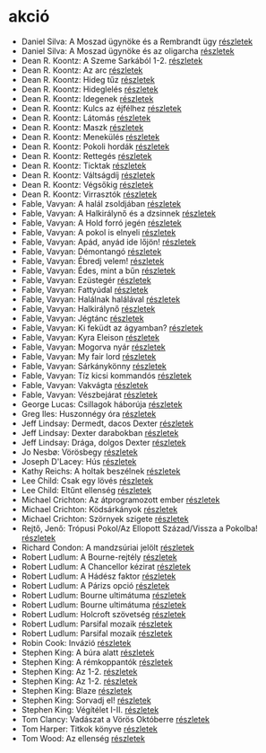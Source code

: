 # akció

- Daniel Silva: A Moszad ügynöke és a Rembrandt ügy [részletek](_details/Daniel%20Silva.md#id_812)
- Daniel Silva: A Moszad ügynöke és az oligarcha [részletek](_details/Daniel%20Silva.md#id_813)
- Dean R. Koontz: A Szeme Sarkából 1-2. [részletek](_details/Dean%20R.%20Koontz.md#id_1099)
- Dean R. Koontz: Az arc [részletek](_details/Dean%20R.%20Koontz.md#id_1093)
- Dean R. Koontz: Hideg tűz [részletek](_details/Dean%20R.%20Koontz.md#id_1089)
- Dean R. Koontz: Hideglelés [részletek](_details/Dean%20R.%20Koontz.md#id_1085)
- Dean R. Koontz: Idegenek [részletek](_details/Dean%20R.%20Koontz.md#id_1086)
- Dean R. Koontz: Kulcs az éjfélhez [részletek](_details/Dean%20R.%20Koontz.md#id_1082)
- Dean R. Koontz: Látomás [részletek](_details/Dean%20R.%20Koontz.md#id_1081)
- Dean R. Koontz: Maszk [részletek](_details/Dean%20R.%20Koontz.md#id_1101)
- Dean R. Koontz: Menekülés [részletek](_details/Dean%20R.%20Koontz.md#id_1080)
- Dean R. Koontz: Pokoli hordák [részletek](_details/Dean%20R.%20Koontz.md#id_1077)
- Dean R. Koontz: Rettegés [részletek](_details/Dean%20R.%20Koontz.md#id_1076)
- Dean R. Koontz: Ticktak [részletek](_details/Dean%20R.%20Koontz.md#id_1073)
- Dean R. Koontz: Váltságdíj [részletek](_details/Dean%20R.%20Koontz.md#id_1072)
- Dean R. Koontz: Végsőkig [részletek](_details/Dean%20R.%20Koontz.md#id_1071)
- Dean R. Koontz: Virrasztók [részletek](_details/Dean%20R.%20Koontz.md#id_1070)
- Fable, Vavyan: A halál zsoldjában [részletek](_details/Fable%2C%20Vavyan.md#id_701)
- Fable, Vavyan: A Halkirálynő és a dzsinnek [részletek](_details/Fable%2C%20Vavyan.md#id_173)
- Fable, Vavyan: A Hold forró jegén [részletek](_details/Fable%2C%20Vavyan.md#id_175)
- Fable, Vavyan: A pokol is elnyeli [részletek](_details/Fable%2C%20Vavyan.md#id_176)
- Fable, Vavyan: Apád, anyád ide lőjön! [részletek](_details/Fable%2C%20Vavyan.md#id_179)
- Fable, Vavyan: Démontangó [részletek](_details/Fable%2C%20Vavyan.md#id_881)
- Fable, Vavyan: Ébredj velem! [részletek](_details/Fable%2C%20Vavyan.md#id_180)
- Fable, Vavyan: Édes, mint a bűn [részletek](_details/Fable%2C%20Vavyan.md#id_1144)
- Fable, Vavyan: Ezüstegér [részletek](_details/Fable%2C%20Vavyan.md#id_1145)
- Fable, Vavyan: Fattyúdal [részletek](_details/Fable%2C%20Vavyan.md#id_1146)
- Fable, Vavyan: Halálnak halálával [részletek](_details/Fable%2C%20Vavyan.md#id_1148)
- Fable, Vavyan: Halkirálynő [részletek](_details/Fable%2C%20Vavyan.md#id_174)
- Fable, Vavyan: Jégtánc [részletek](_details/Fable%2C%20Vavyan.md#id_1149)
- Fable, Vavyan: Ki feküdt az ágyamban? [részletek](_details/Fable%2C%20Vavyan.md#id_181)
- Fable, Vavyan: Kyra Eleison [részletek](_details/Fable%2C%20Vavyan.md#id_1164)
- Fable, Vavyan: Mogorva nyár [részletek](_details/Fable%2C%20Vavyan.md#id_1152)
- Fable, Vavyan: My fair lord [részletek](_details/Fable%2C%20Vavyan.md#id_803)
- Fable, Vavyan: Sárkánykönny [részletek](_details/Fable%2C%20Vavyan.md#id_1160)
- Fable, Vavyan: Tíz kicsi kommandós [részletek](_details/Fable%2C%20Vavyan.md#id_1158)
- Fable, Vavyan: Vakvágta [részletek](_details/Fable%2C%20Vavyan.md#id_1155)
- Fable, Vavyan: Vészbejárat [részletek](_details/Fable%2C%20Vavyan.md#id_1154)
- George Lucas: Csillagok háborúja [részletek](_details/George%20Lucas.md#id_718)
- Greg Iles: Huszonnégy óra [részletek](_details/Greg%20Iles.md#id_780)
- Jeff Lindsay: Dermedt, dacos Dexter [részletek](_details/Jeff%20Lindsay.md#id_520)
- Jeff Lindsay: Dexter darabokban [részletek](_details/Jeff%20Lindsay.md#id_518)
- Jeff Lindsay: Drága, dolgos Dexter [részletek](_details/Jeff%20Lindsay.md#id_521)
- Jo Nesbø: Vörösbegy [részletek](_details/Jo%20Nesb%C3%B8.md#id_1742)
- Joseph D'Lacey: Hús [részletek](_details/Joseph%20D%27Lacey.md#id_524)
- Kathy Reichs: A holtak beszélnek [részletek](_details/Kathy%20Reichs.md#id_157)
- Lee Child: Csak egy lövés [részletek](_details/Lee%20Child.md#id_392)
- Lee Child: Eltűnt ellenség [részletek](_details/Lee%20Child.md#id_1206)
- Michael Crichton: Az átprogramozott ember [részletek](_details/Michael%20Crichton.md#id_752)
- Michael Crichton: Ködsárkányok [részletek](_details/Michael%20Crichton.md#id_755)
- Michael Crichton: Szörnyek szigete [részletek](_details/Michael%20Crichton.md#id_760)
- Rejtő, Jenő: Trópusi Pokol/Az Ellopott Század/Vissza a Pokolba! [részletek](_details/Rejt%C5%91%2C%20Jen%C5%91.md#id_155)
- Richard Condon: A mandzsúriai jelölt [részletek](_details/Richard%20Condon.md#id_598)
- Robert Ludlum: A Bourne-rejtély [részletek](_details/Robert%20Ludlum.md#id_30)
- Robert Ludlum: A Chancellor kézirat [részletek](_details/Robert%20Ludlum.md#id_801)
- Robert Ludlum: A Hádész faktor [részletek](_details/Robert%20Ludlum.md#id_33)
- Robert Ludlum: A Párizs opció [részletek](_details/Robert%20Ludlum.md#id_37)
- Robert Ludlum: Bourne ultimátuma [részletek](_details/Robert%20Ludlum.md#id_31)
- Robert Ludlum: Bourne ultimátuma [részletek](_details/Robert%20Ludlum.md#id_32)
- Robert Ludlum: Holcroft szövetség [részletek](_details/Robert%20Ludlum.md#id_34)
- Robert Ludlum: Parsifal mozaik [részletek](_details/Robert%20Ludlum.md#id_41)
- Robert Ludlum: Parsifal mozaik [részletek](_details/Robert%20Ludlum.md#id_42)
- Robin Cook: Invázió [részletek](_details/Robin%20Cook.md#id_92)
- Stephen King: A búra alatt [részletek](_details/Stephen%20King.md#id_556)
- Stephen King: A rémkoppantók [részletek](_details/Stephen%20King.md#id_535)
- Stephen King: Az 1-2. [részletek](_details/Stephen%20King.md#id_118)
- Stephen King: Az 1-2. [részletek](_details/Stephen%20King.md#id_119)
- Stephen King: Blaze [részletek](_details/Stephen%20King.md#id_550)
- Stephen King: Sorvadj el! [részletek](_details/Stephen%20King.md#id_469)
- Stephen King: Végítélet I-II. [részletek](_details/Stephen%20King.md#id_553)
- Tom Clancy: Vadászat a Vörös Októberre [részletek](_details/Tom%20Clancy.md#id_1030)
- Tom Harper: Titkok könyve [részletek](_details/Tom%20Harper.md#id_614)
- Tom Wood: Az ellenség [részletek](_details/Tom%20Wood.md#id_1011)